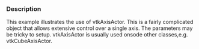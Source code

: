 ### Description

This example illustrates the use of vtkAxisActor. This is a fairly complicated object that allows extensive control over a single axis. The parameters may be tricky to setup. vtkAxisActor is usually used onsode other classes,e.g. vtkCubeAxisActor.
